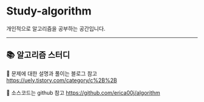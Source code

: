 # Study-algorithm

개인적으로 알고리즘을 공부하는 공간입니다.

---

## 📚 알고리즘 스터디

🙂 문제에 대한 설명과 풀이는 블로그 참고
https://uely.tistory.com/category/c%2B%2B

🙂 소스코드는 github 참고
https://github.com/erica00j/algorithm
